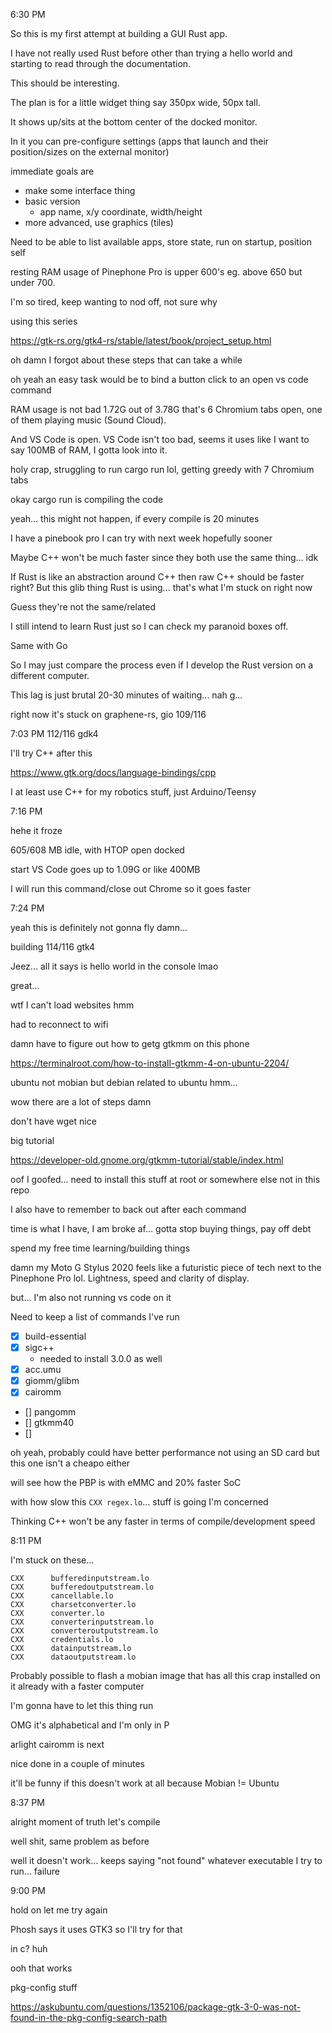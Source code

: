6:30 PM

So this is my first attempt at building a GUI Rust app.

I have not really used Rust before other than trying a hello world and starting to read through the documentation.

This should be interesting.

The plan is for a little widget thing say 350px wide, 50px tall.

It shows up/sits at the bottom center of the docked monitor.

In it you can pre-configure settings (apps that launch and their position/sizes on the external monitor)

immediate goals are

- make some interface thing
- basic version
  - app name, x/y coordinate, width/height
- more advanced,  use graphics (tiles)

Need to be able to list available apps, store state, run on startup, position self

resting RAM usage of Pinephone Pro is upper 600's eg. above 650 but under 700.

I'm so tired, keep wanting to nod off, not sure why

using this series

https://gtk-rs.org/gtk4-rs/stable/latest/book/project_setup.html

oh damn I forgot about these steps that can take a while

oh yeah an easy task would be to bind a button click to an open vs code command

RAM usage is not bad 1.72G out of 3.78G that's 6 Chromium tabs open, one of them playing music (Sound Cloud).

And VS Code is open. VS Code isn't too bad, seems it uses like I want to say 100MB of RAM, I gotta look into it.

holy crap, struggling to run cargo run lol, getting greedy with 7 Chromium tabs

okay cargo run is compiling the code

yeah... this might not happen, if every compile is 20 minutes

I have a pinebook pro I can try with next week hopefully sooner

Maybe C++ won't be much faster since they both use the same thing... idk

If Rust is like an abstraction around C++ then raw C++ should be faster right? But this glib thing Rust is using... that's what I'm stuck on right now

Guess they're not the same/related

I still intend to learn Rust just so I can check my paranoid boxes off.

Same with Go

So I may just compare the process even if I develop the Rust version on a different computer.

This lag is just brutal 20-30 minutes of waiting... nah g...

right now it's stuck on graphene-rs, gio 109/116

7:03 PM
112/116 gdk4

I'll try C++ after this

https://www.gtk.org/docs/language-bindings/cpp

I at least use C++ for my robotics stuff, just Arduino/Teensy

7:16 PM

hehe it froze

605/608 MB idle, with HTOP open docked

start VS Code goes up to 1.09G or like 400MB

I will run this command/close out Chrome so it goes faster

7:24 PM

yeah this is definitely not gonna fly damn...

building 114/116 gtk4

Jeez... all it says is hello world in the console lmao

great...

wtf I can't load websites hmm

had to reconnect to wifi

damn have to figure out how to getg gtkmm on this phone

https://terminalroot.com/how-to-install-gtkmm-4-on-ubuntu-2204/

ubuntu not mobian but debian related to ubuntu hmm...

wow there are a lot of steps damn

don't have wget nice

big tutorial

https://developer-old.gnome.org/gtkmm-tutorial/stable/index.html

oof  I goofed... need to install this stuff at root or somewhere else not in this repo

I also have to remember to back out after each command

time is what I have, I am broke af... gotta stop buying things, pay off debt

spend my free time learning/building things

damn my Moto G Stylus 2020 feels like a futuristic piece of tech next to the Pinephone Pro lol. Lightness, speed and clarity of display.

but... I'm also not running vs code on it

Need to keep a list of commands I've run

- [x] build-essential
- [x] sigc++
  - needed to install 3.0.0 as well
- [x] acc.umu
- [x] giomm/glibm
- [x] cairomm
- [] pangomm
- [] gtkmm40
- [] 

oh yeah, probably could have better performance not using an SD card but this one isn't a cheapo either

will see how the PBP is with eMMC and 20% faster SoC

with how slow this `CXX regex.lo`... stuff is going I'm concerned

Thinking C++ won't be any faster in terms of compile/development speed

8:11 PM

I'm stuck on these...

```
CXX      bufferedinputstream.lo
CXX      bufferedoutputstream.lo
CXX      cancellable.lo
CXX      charsetconverter.lo
CXX      converter.lo
CXX      converterinputstream.lo
CXX      converteroutputstream.lo
CXX      credentials.lo
CXX      datainputstream.lo
CXX      dataoutputstream.lo
```

Probably possible to flash a mobian image that has all this crap installed on it already with a faster computer

I'm gonna have to let this thing run

OMG it's alphabetical and I'm only in P

arlight cairomm is next

nice done in a couple of minutes

it'll be funny if this doesn't work at all because Mobian != Ubuntu

8:37 PM

alright moment of truth let's compile

well shit, same problem as before

well it doesn't work... keeps saying "not found" whatever executable I try to run... failure

9:00 PM

hold on let me try again

Phosh says it uses GTK3 so I'll try for that

in c? huh

ooh that works

pkg-config stuff

https://askubuntu.com/questions/1352106/package-gtk-3-0-was-not-found-in-the-pkg-config-search-path